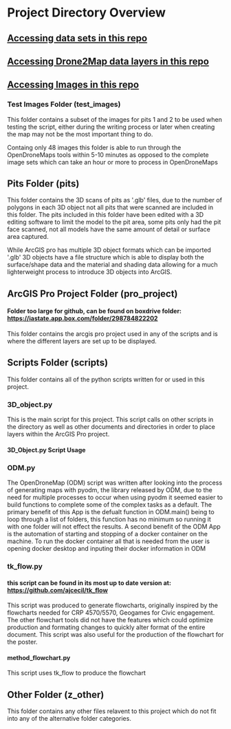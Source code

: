 # Project Directory Overview
## [Accessing data sets in this repo](documentation/DATA.md)


## [Accessing Drone2Map data layers in this repo](documentation/DRONE2MAP.md)



## [Accessing Images in this repo](documentation/IMAGES.md)

### Test Images Folder (test_images)
This folder contains a subset of the images for pits 1 and 2 to be used when testing the script, either during the writing process or later when creating the map may not be the most important thing to do.

Containg only 48 images this folder is able to run through the OpenDroneMaps tools within 5-10 minutes as opposed to the complete image sets which can take an hour or more to process in OpenDroneMaps


## Pits Folder (pits)
This folder contains the 3D scans of pits as '.glb' files, due to the number of polygons in each 3D object not all pits that were scanned are included in this folder. The pits included in this folder have been edited with a 3D editing software to limit the model to the pit area, some pits only had the pit face scanned, not all models have the same amount of detail or surface area captured.

While ArcGIS pro has multiple 3D object formats which can be imported '.glb' 3D objects have a file structure which is able to display both the surface/shape data and the material and shading data allowing for a much lighterweight process to introduce 3D objects into ArcGIS.


## ArcGIS Pro Project Folder (pro_project)
#### Folder too large for github, can be found on boxdrive folder: https://iastate.app.box.com/folder/298784822202
This folder contains the arcgis pro project used in any of the scripts and is where the different layers are set up to be displayed.

## Scripts Folder (scripts)
This folder contains  all of the python scripts written for or used in this project.
### 3D_object.py
This is the main script for this project. This script calls on other scripts in the directory as well as other documents and directories in order to place layers within the ArcGIS Pro project.

#### 3D_Object.py Script Usage


### ODM.py
The OpenDroneMap (ODM) script was written after looking into the process of generating maps with pyodm, the library released by ODM, due to the need for multiple processes to occur when using pyodm it seemed easier to build functions to complete some of the complex tasks as a default. The primary benefit of this App is the defualt function in ODM.main() being to loop through a list of folders, this function has no minimum so running it with one folder will not effect the results. A second benefit of the ODM App is the automation of starting and stopping of a docker container on the machine. To run the docker container all that is needed from the user is opening docker desktop and inputing their docker information in ODM


### tk_flow.py
#### this script can be found in its most up to date version at: https://github.com/ajcecil/tk_flow
This script was produced to generate flowcharts, originally inspired by the flowcharts needed for CRP 4570/5570, Geogames for Civic engagement. The other flowchart tools did not have the features which could optimize production and formating changes to quickly alter format of the entire document. This script was also useful for the production of the flowchart for the poster.

#### method_flowchart.py
This script uses tk_flow to produce the flowchart

## Other Folder (z_other)
This folder contains any other files relavent to this project which do not fit into any of the alternative folder categories.
